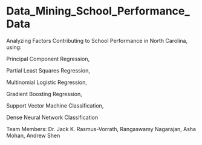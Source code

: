 # Data_Mining_School_Performance_Data
Analyzing Factors Contributing to School Performance in North Carolina, using:

Principal Component Regression,

Partial Least Squares Regression,

Multinomial Logistic Regression,

Gradient Boosting Regression,

Support Vector Machine Classification,

Dense Neural Network Classification


Team Members: Dr. Jack K. Rasmus-Vorrath, Rangaswamy Nagarajan, Asha Mohan, Andrew Shen

